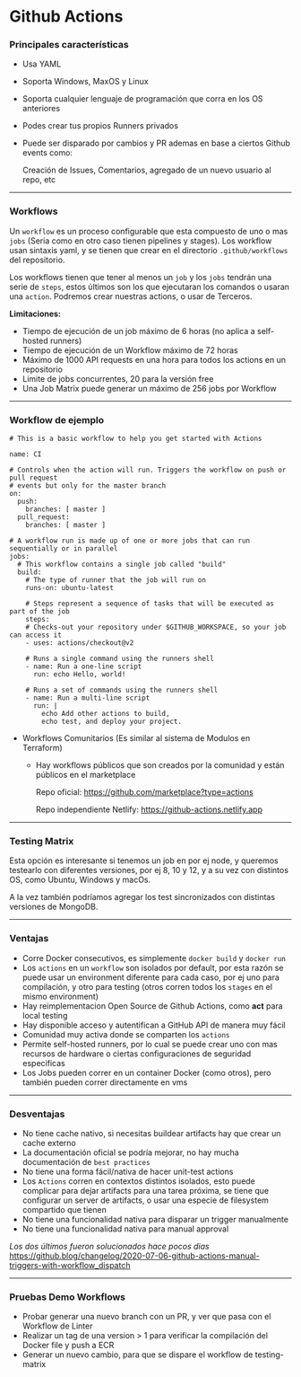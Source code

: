 # Github Actions



### Principales características

* Usa YAML

* Soporta Windows, MaxOS y Linux

* Soporta cualquier lenguaje de programación que corra en los OS anteriores

* Podes crear tus propios Runners privados

* Puede ser disparado por cambios y PR ademas en base a ciertos Github events como:

  Creación de Issues, Comentarios, agregado de un nuevo usuario al repo, etc

  

------

### Workflows

Un `workflow` es un proceso configurable que esta compuesto de uno o mas `jobs` (Seria como en otro caso tienen pipelines y stages). Los workflow usan sintaxis yaml, y se tienen que crear en el directorio `.github/workflows` del repositorio.

Los workflows tienen que tener al menos un `job` y los `jobs` tendrán una serie de `steps`, estos últimos son los que ejecutaran los comandos o usaran una `action`. Podremos crear nuestras actions, o usar de Terceros.

**Limitaciones:**

* Tiempo de ejecución de un job máximo de 6 horas (no aplica a self-hosted runners)
* Tiempo de ejecución de un Workflow máximo de 72 horas 
* Máximo de 1000 API requests en una hora para todos los actions en un repositorio
* Limite de jobs concurrentes, 20 para la versión free
* Una Job Matrix puede generar un máximo de 256 jobs por Workflow



____

### Workflow de ejemplo

```
# This is a basic workflow to help you get started with Actions

name: CI

# Controls when the action will run. Triggers the workflow on push or pull request
# events but only for the master branch
on:
  push:
    branches: [ master ]
  pull_request:
    branches: [ master ]

# A workflow run is made up of one or more jobs that can run sequentially or in parallel
jobs:
  # This workflow contains a single job called "build"
  build:
    # The type of runner that the job will run on
    runs-on: ubuntu-latest

    # Steps represent a sequence of tasks that will be executed as part of the job
    steps:
    # Checks-out your repository under $GITHUB_WORKSPACE, so your job can access it
    - uses: actions/checkout@v2

    # Runs a single command using the runners shell
    - name: Run a one-line script
      run: echo Hello, world!

    # Runs a set of commands using the runners shell
    - name: Run a multi-line script
      run: |
        echo Add other actions to build,
        echo test, and deploy your project.
```



* Workflows Comunitarios (Es similar al sistema de Modulos en Terraform)

  * Hay workflows públicos que son creados por la comunidad y están públicos en el marketplace

    Repo oficial: https://github.com/marketplace?type=actions

    Repo independiente Netlify: https://github-actions.netlify.app



____

### Testing Matrix

Esta opción es interesante si tenemos un job en por ej node, y queremos testearlo con diferentes versiones, por ej 8, 10 y 12, y a su vez con distintos OS, como Ubuntu, Windows y macOs. 

A la vez también podríamos agregar los test sincronizados con distintas versiones de MongoDB.



____

### Ventajas

* Corre Docker consecutivos, es simplemente `docker build` y `docker run`
* Los `actions` en un `workflow` son isolados por default, por esta razón se puede usar un environment diferente para cada caso, por ej uno para compilación, y otro para testing (otros corren todos los `stages` en el mismo environment)
* Hay reimplementacion Open Source de Github Actions, como **act** para local testing
* Hay disponible acceso y autentifican a GitHub API de manera muy fácil
* Comunidad muy activa donde se comparten los `actions`
* Permite self-hosted runners, por lo cual se puede crear uno con mas recursos de hardware o ciertas configuraciones de seguridad especificas
* Los Jobs pueden correr en un container Docker (como otros), pero también pueden correr directamente en vms



____

### Desventajas

* No tiene cache nativo, si necesitas buildear artifacts hay que crear un cache externo
* La documentación oficial se podría mejorar, no hay mucha documentación de `best practices`
* No tiene una forma fácil/nativa de hacer unit-test actions
* Los `Actions` corren en contextos distintos isolados, esto puede complicar para dejar artifacts para una tarea próxima, se tiene que configurar un server de artifacts, o usar una especie de filesystem compartido que tienen
* No tiene una funcionalidad nativa para disparar un trigger manualmente 
* No tiene una funcionalidad nativa para manual approval

_Los dos últimos fueron solucionados hace pocos dias_ 
https://github.blog/changelog/2020-07-06-github-actions-manual-triggers-with-workflow_dispatch



____

### Pruebas Demo Workflows

* Probar generar una nuevo branch con un PR, y ver que pasa con el Workflow de Linter
* Realizar un tag de una version > 1 para verificar la compilación del Docker file y push a ECR
* Generar un nuevo cambio, para que se dispare el workflow de testing-matrix
